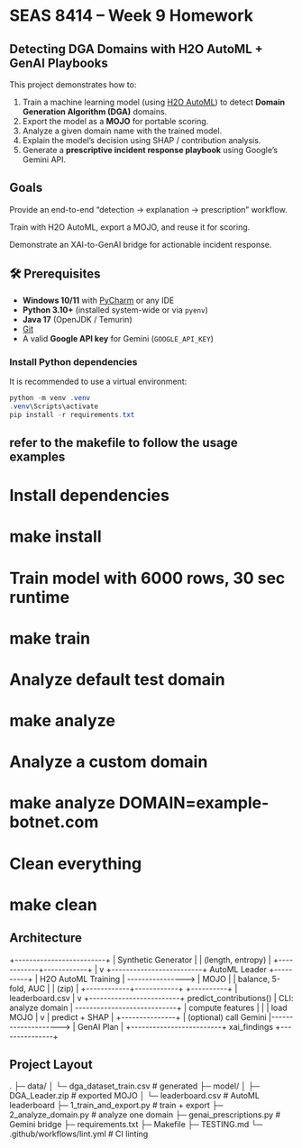 # SEAS 8414 – Week 9 Homework  
## Detecting DGA Domains with H2O AutoML + GenAI Playbooks

This project demonstrates how to:  
1. Train a machine learning model (using [H2O AutoML](https://docs.h2o.ai/)) to detect **Domain Generation Algorithm (DGA)** domains.  
2. Export the model as a **MOJO** for portable scoring.  
3. Analyze a given domain name with the trained model.  
4. Explain the model’s decision using SHAP / contribution analysis.  
5. Generate a **prescriptive incident response playbook** using Google’s Gemini API.  

## Goals

Provide an end-to-end “detection → explanation → prescription” workflow.

Train with H2O AutoML, export a MOJO, and reuse it for scoring.

Demonstrate an XAI-to-GenAI bridge for actionable incident response.


## 🛠️ Prerequisites

- **Windows 10/11** with [PyCharm](https://www.jetbrains.com/pycharm/) or any IDE  
- **Python 3.10+** (installed system-wide or via `pyenv`)  
- **Java 17** (OpenJDK / Temurin)  
- [Git](https://git-scm.com/downloads)  
- A valid **Google API key** for Gemini (`GOOGLE_API_KEY`)  

### Install Python dependencies

It is recommended to use a virtual environment:

```powershell
python -m venv .venv
.venv\Scripts\activate
pip install -r requirements.txt
```
## refer to the makefile to follow the usage examples

# Install dependencies
# make install

# Train model with 6000 rows, 30 sec runtime
# make train

# Analyze default test domain
# make analyze

# Analyze a custom domain
# make analyze DOMAIN=example-botnet.com

# Clean everything
# make clean

## Architecture

+-------------------------+
|   Synthetic Generator   |
|  (length, entropy)      |
+------------+------------+
             |
             v
+-------------------------+     AutoML Leader  +----------+
|   H2O AutoML Training   |  ----------------> |  MOJO    |
|  balance, 5-fold, AUC   |                    |  (zip)   |
+------------+------------+                    +----------+
             |
        leaderboard.csv
             |
             v
+-------------------------+    predict_contributions()
|   CLI: analyze domain   | ----------------------------+
|  compute features       |                             |
|  load MOJO              |                             v
|  predict + SHAP         |                      +---------------+
|  (optional) call Gemini |--------------------> |  GenAI Plan   |
+-------------------------+   xai_findings      +---------------+

## Project Layout
.
├─ data/
│  └─ dga_dataset_train.csv          # generated
├─ model/
│  ├─ DGA_Leader.zip                 # exported MOJO
│  └─ leaderboard.csv                # AutoML leaderboard
├─ 1_train_and_export.py             # train + export
├─ 2_analyze_domain.py               # analyze one domain
├─ genai_prescriptions.py            # Gemini bridge
├─ requirements.txt
├─ Makefile
├─ TESTING.md
└─ .github/workflows/lint.yml        # CI linting



